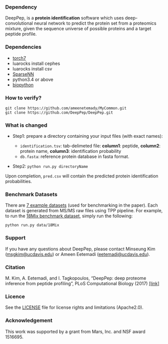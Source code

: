 ### Dependency

DeepPep, is a **protein identification** software which uses deep-convolutional neural network to predict the protein set from a proteomics mixture, given the sequence universe of possible proteins and a target peptide profile.

### Dependencies
* [torch7](http://torch.ch/docs/getting-started.html)
* luarocks install cephes
* luarocks install csv
* [SparseNN](https://github.com/ameenetemady/SparseNN/)
* python3.4 or above
* [biopython](http://biopython.org/wiki/Download)



### How to verify?
```
git clone https://github.com/ameenetemady/MyCommon.git
git clone https://github.com/DeepPep/DeepPep.git
```

### What is changed
* Step1: prepare a directory containing your input files (with exact names):

  * ```identification.tsv```: tab-delimeted file:  **column1**: peptide, **column2**: protein name, **column3**: identification probability
  * ```db.fasta```: reference protein database in fasta format.

* Step2: ```python run.py directoryName```

Upon completion, ```pred.csv``` will contain the predicted protein identification probabilities.

### Benchmark Datasets
There are [7 example datasets](https://github.com/DeepPep/public/tree/master/data) (used for benchmarking in the paper). Each dataset is generated from MS/MS raw files using TPP pipeline. For example, to run the [18Mix benchmark dataset](https://github.com/DeepPep/public/tree/master/data/18mix), simply run the following:

```
python run.py data/18Mix
```
### Support

If you have any questions about DeepPep, please contact Minseung Kim (msgkim@ucdavis.edu) or Ameen Eetemadi (eetemadi@ucdavis.edu).

### Citation
 M. Kim, A. Eetemadi, and I. Tagkopoulos, “DeepPep: deep proteome inference from peptide profiling”, PLoS Computational Biology (2017) [\[link\]](http://journals.plos.org/ploscompbiol/article?id=10.1371/journal.pcbi.1005661)

### Licence
See the [LICENSE](./LICENSE) file for license rights and limitations (Apache2.0).

### Acknowledgement
This work was supported by a grant from Mars, Inc. and NSF award 1516695.

